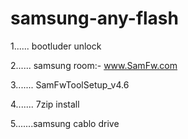 # samsung-any-flash

1...... bootluder unlock

2...... samsung room:- www.SamFw.com

3....... SamFwToolSetup_v4.6 

4....... 7zip install

5.......samsung cablo drive
